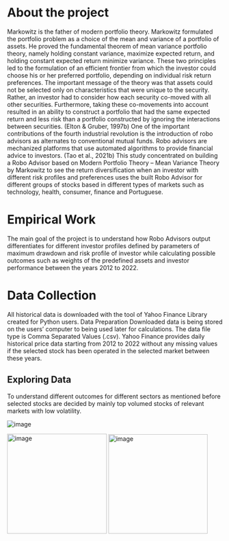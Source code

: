 # About the project

Markowitz is the father of modern portfolio theory. Markowitz formulated the portfolio problem as a choice of the mean and variance of a portfolio of assets. He proved the fundamental theorem of mean variance portfolio theory, namely holding constant variance, maximize expected return, and holding constant expected return minimize variance. These two principles led to the formulation of an efficient frontier from which the investor could choose his or her preferred portfolio, depending on individual risk return preferences. The important message of the theory was that assets could not be selected only on characteristics that were unique to the security. Rather, an investor had to consider how each security co-moved with all other securities. Furthermore, taking these co-movements into account resulted in an ability to construct a portfolio that had the same expected return and less risk than a portfolio constructed by ignoring the interactions between securities. (Elton & Gruber, 1997b)
One of the important contributions of the fourth industrial revolution is the introduction of robo advisors as alternates to conventional mutual funds. Robo advisors are mechanized platforms that use automated algorithms to provide financial advice to investors. (Tao et al., 2021b) 
This study concentrated on building a Robo Advisor based on Modern Portfolio Theory – Mean Variance Theory by Markowitz to see the return diversification when an investor with different risk profiles and preferences uses the built Robo Advisor for different groups of stocks based in different types of markets such as technology, health, consumer, finance and Portuguese. 

# Empirical Work

The main goal of the project is to understand how Robo Advisors output differentiates for different investor profiles defined by parameters of maximum drawdown and risk profile of investor while calculating possible outcomes such as weights of the predefined assets and investor performance between the years 2012 to 2022. 

# Data Collection
All historical data is downloaded with the tool of Yahoo Finance Library created for Python users.
Data Preparation 
Downloaded data is being stored on the users’ computer to being used later for calculations. The data file type is Comma Separated Values (.csv). Yahoo Finance provides daily historical price data starting from 2012 to 2022 without any missing values if the selected stock has been operated in the selected market between these years. 

## Exploring Data
To understand different outcomes for different sectors as mentioned before selected stocks are decided by mainly top volumed stocks of relevant markets with low volatility. 

![image](https://user-images.githubusercontent.com/20598749/202874600-f98136fc-7905-4f44-8714-746b4f7c6bad.png)

<img width="233" alt="image" src="https://user-images.githubusercontent.com/20598749/202874634-a390c4ae-4f2b-4361-9b96-43bffc341dde.png"> <img width="232" alt="image" src="https://user-images.githubusercontent.com/20598749/202874650-a7fbc5d3-12d4-4e39-9607-f246c8f1c5d0.png">
